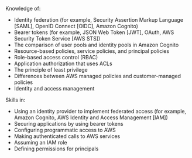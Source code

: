 Knowledge of:
- Identity federation (for example, Security Assertion Markup Language
[SAML], OpenID Connect [OIDC], Amazon Cognito)
- Bearer tokens (for example, JSON Web Token [JWT], OAuth, AWS Security
Token Service [AWS STS])
- The comparison of user pools and identity pools in Amazon Cognito
- Resource-based policies, service policies, and principal policies
- Role-based access control (RBAC)
- Application authorization that uses ACLs
- The principle of least privilege
- Differences between AWS managed policies and customer-managed
policies
- Identity and access management

Skills in:
- Using an identity provider to implement federated access (for example,
Amazon Cognito, AWS Identity and Access Management [IAM])
- Securing applications by using bearer tokens
- Configuring programmatic access to AWS
- Making authenticated calls to AWS services
- Assuming an IAM role
- Defining permissions for principals